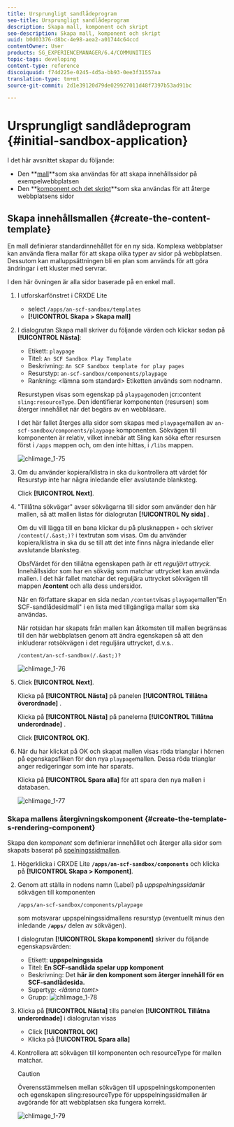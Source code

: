 ```yaml
---
title: Ursprungligt sandlådeprogram
seo-title: Ursprungligt sandlådeprogram
description: Skapa mall, komponent och skript
seo-description: Skapa mall, komponent och skript
uuid: b0d03376-d8bc-4e98-aea2-a01744c64ccd
contentOwner: User
products: SG_EXPERIENCEMANAGER/6.4/COMMUNITIES
topic-tags: developing
content-type: reference
discoiquuid: f74d225e-0245-4d5a-bb93-0ee3f31557aa
translation-type: tm+mt
source-git-commit: 2d1e39120d79de029927011d48f7397b53ad91bc

---
```



# Ursprungligt sandlådeprogram {#initial-sandbox-application}

I det här avsnittet skapar du följande:

* Den **[mall](#createthepagetemplate)**som ska användas för att skapa innehållssidor på exempelwebbplatsen
* Den **[komponent och det skript](#create-the-template-s-rendering-component)**som ska användas för att återge webbplatsens sidor

## Skapa innehållsmallen {#create-the-content-template}

En mall definierar standardinnehållet för en ny sida. Komplexa webbplatser kan använda flera mallar för att skapa olika typer av sidor på webbplatsen. Dessutom kan malluppsättningen bli en plan som används för att göra ändringar i ett kluster med servrar.

I den här övningen är alla sidor baserade på en enkel mall.

1. I utforskarfönstret i CRXDE Lite

   * select `/apps/an-scf-sandbox/templates`
   * **[!UICONTROL Skapa > Skapa mall]**

1. I dialogrutan Skapa mall skriver du följande värden och klickar sedan på **[!UICONTROL Nästa]**:

   * Etikett: `playpage`
   * Titel: `An SCF Sandbox Play Template`
   * Beskrivning: `An SCF Sandbox template for play pages`
   * Resurstyp: `an-scf-sandbox/components/playpage`
   * Rankning: &lt;lämna som standard>
   Etiketten används som nodnamn.

   Resurstypen visas som egenskap på `playpage`noden jcr:content `sling:resourceType`. Den identifierar komponenten (resursen) som återger innehållet när det begärs av en webbläsare.

   I det här fallet återges alla sidor som skapas med `playpage`mallen av `an-scf-sandbox/components/playpage` komponenten. Sökvägen till komponenten är relativ, vilket innebär att Sling kan söka efter resursen först i `/apps` mappen och, om den inte hittas, i `/libs` mappen.

   ![chlimage_1-75](assets/chlimage_1-75.png)

1. Om du använder kopiera/klistra in ska du kontrollera att värdet för Resurstyp inte har några inledande eller avslutande blanksteg.

   Click **[!UICONTROL Next]**.

1. &quot;Tillåtna sökvägar&quot; avser sökvägarna till sidor som använder den här mallen, så att mallen listas för dialogrutan **[!UICONTROL Ny sida]** .

   Om du vill lägga till en bana klickar du på plusknappen `+` och skriver `/content(/.&ast;)?` i textrutan som visas. Om du använder kopiera/klistra in ska du se till att det inte finns några inledande eller avslutande blanksteg.

   Obs!Värdet för den tillåtna egenskapen path är ett *reguljärt uttryck.* Innehållssidor som har en sökväg som matchar uttrycket kan använda mallen. I det här fallet matchar det reguljära uttrycket sökvägen till mappen **/content** och alla dess undersidor.

   När en författare skapar en sida nedan `/content`visas `playpage`mallen&quot;En SCF-sandlådesidmall&quot; i en lista med tillgängliga mallar som ska användas.

   När rotsidan har skapats från mallen kan åtkomsten till mallen begränsas till den här webbplatsen genom att ändra egenskapen så att den inkluderar rotsökvägen i det reguljära uttrycket, d.v.s..

   `/content/an-scf-sandbox(/.&ast;)?`

   ![chlimage_1-76](assets/chlimage_1-76.png)

1. Click **[!UICONTROL Next]**.

   Klicka på **[!UICONTROL Nästa]** på panelen **[!UICONTROL Tillåtna överordnade]** .

   Klicka på **[!UICONTROL Nästa]** på panelerna **[!UICONTROL Tillåtna underordnade]** .

   Click **[!UICONTROL OK]**.

1. När du har klickat på OK och skapat mallen visas röda trianglar i hörnen på egenskapsfliken för den nya `playpage`mallen. Dessa röda trianglar anger redigeringar som inte har sparats.

   Klicka på **[!UICONTROL Spara alla]** för att spara den nya mallen i databasen.

   ![chlimage_1-77](assets/chlimage_1-77.png)

### Skapa mallens återgivningskomponent {#create-the-template-s-rendering-component}

Skapa den *komponent* som definierar innehållet och återger alla sidor som skapats baserat på [spelningssidmallen](#createthepagetemplate).

1. Högerklicka i CRXDE Lite **`/apps/an-scf-sandbox/components`** och klicka på **[!UICONTROL Skapa > Komponent]**.
1. Genom att ställa in nodens namn (Label) på *uppspelningssidan*&#x200B;är sökvägen till komponenten

   `/apps/an-scf-sandbox/components/playpage`

   som motsvarar uppspelningssidmallens resurstyp (eventuellt minus den inledande **`/apps/`** delen av sökvägen).

   I dialogrutan **[!UICONTROL Skapa komponent]** skriver du följande egenskapsvärden:

   * Etikett: **uppspelningssida**
   * Titel: **En SCF-sandlåda spelar upp komponent**
   * Beskrivning: Det **här är den komponent som återger innehåll för en SCF-sandlådesida.**
   * Supertyp: *&lt;lämna tomt>*
   * Grupp:
   ![chlimage_1-78](assets/chlimage_1-78.png)

1. Klicka på **[!UICONTROL Nästa]** tills panelen **[!UICONTROL Tillåtna underordnade]** i dialogrutan visas

   * Click **[!UICONTROL OK]**
   * Klicka på **[!UICONTROL Spara alla]**

1. Kontrollera att sökvägen till komponenten och resourceType för mallen matchar.

   >[!CAUTION]
   >
   >Överensstämmelsen mellan sökvägen till uppspelningskomponenten och egenskapen sling:resourceType för uppspelningssidmallen är avgörande för att webbplatsen ska fungera korrekt.

   ![chlimage_1-79](assets/chlimage_1-79.png)